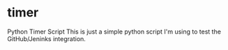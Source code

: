 # timer
Python Timer Script
This is just a simple python script I'm using to test the GitHub/Jeninks integration.
